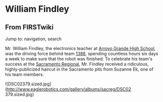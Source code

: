 # William Findley

## From FIRSTwiki

Jump to: navigation, search

Mr. William Findley, the electronics teacher at [Arroyo Grande High School](http://www.luciamar.k12.ca.us/aghs "http://www.luciamar.k12.ca.us/aghs"), was the driving force behind team [1388](1388 "1388"), spending countless hours six days a week to make sure that the robot was finished. To celebrate his team's success at the [Sacramento Regional](/index.php?title=Sacramento_Regional&action=edit "Sacramento Regional"), Mr. Findley received a ridiculous, highly-publicized haircut in the Sacramento pits from Suzanne Ek, one of his team members.

![DSC02379.sized.jpg](http://www.eaglerobotics.com/gallery/albums/sacreg/DSC02
379.sized.jpg)
